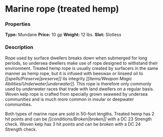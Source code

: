 ﻿---
Title: "Marine rope (treated hemp)"
Type: "Mundane"
Price: "10 gp"
Weight: "12 lbs."
Slot: "Slotless"
Description: |
  "Rope used by surface dwellers breaks down when submerged for long periods, so undersea dwellers make use of rope designed to withstand their environment. Treated hemp rope is usually created by surfacers in the same manner as hemp rope, but it is infused with beeswax or linseed oil to preserve its integrity underwater. This rope is therefore only commonly used by underwater races that trade with land dwellers on a regular basis. Woven kelp rope is crafted from specially grown seaweed by undersea communities and is much more common in insular or deepwater communities.
  Both types of marine rope are sold in 50-foot lengths. Treated hemp has 2 hit points and can be broken with a DC 23 Strength check. Woven kelp has 3 hit points and can be broken with a DC 24 Strength check."
Sources: "['Blood of the Sea']"
---

# Marine rope (treated hemp)

### Properties

**Type:** Mundane **Price:** 10 gp **Weight:** 12 lbs. **Slot:** Slotless

### Description

Rope used by surface dwellers breaks down when submerged for long periods, so undersea dwellers make use of rope designed to withstand their environment. Treated hemp rope is usually created by surfacers in the same manner as hemp rope, but it is infused with beeswax or linseed oil to _[[spells/Preserve|preserve]]_ its integrity _[[items/Weapon Magic Abilities/Underwater|underwater]]_. This rope is therefore only commonly used by _underwater_ races that trade with land dwellers on a regular basis. Woven kelp rope is crafted from specially grown seaweed by undersea communities and is much more common in insular or deepwater communities.

Both types of marine rope are sold in 50-foot lengths. Treated hemp has 2 hit points and can be _[[conditions/Broken|broken]]_ with a DC 23 Strength check. Woven kelp has 3 hit points and can be _broken_ with a DC 24 Strength check.

